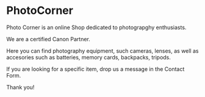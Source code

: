 # PhotoCorner

<p>Photo Corner is an online Shop dedicated to photograpghy enthusiasts.</p>
<p>We are a certified Canon Partner. </p>
<p>Here you can find photography equipment, such cameras, lenses, as well as accesories such as batteries, memory cards, backpacks, tripods.</p>
<p>If you are looking for a specific item, drop us a message in the Contact Form.</p>
Thank you!
